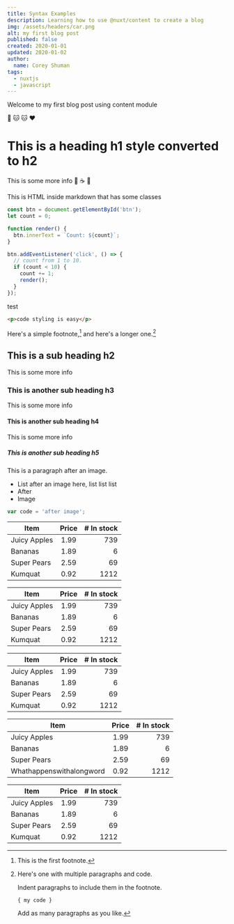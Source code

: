 ```yaml
---
title: Syntax Examples
description: Learning how to use @nuxt/content to create a blog
img: /assets/headers/car.png
alt: my first blog post
published: false
created: 2020-01-01
updated: 2020-01-02
author: 
  name: Corey Shuman
tags: 
  - nuxtjs
  - javascript
---
```


Welcome to my first blog post using content module

:dog: :cat: :cat: :heart:

# This is a heading h1 style converted to h2

This is some more info :beer: :coffee: :tada:

<div class="bg-purple text-steel p-4 mb-4">
  This is HTML inside markdown that has some classes
</div>

<info-box>
  <template #info-box>
    This is a vue component inside markdown using slots
  </template>
</info-box>

```js {1,3-5}[nuxt.config.js]
const btn = document.getElementById('btn');
let count = 0;

function render() {
  btn.innerText = `Count: ${count}`;
}

btn.addEventListener('click', () => {
  // count from 1 to 10.
  if (count < 10) {
    count += 1;
    render();
  }
});
```

test

```html
<p>code styling is easy</p>
```

Here's a simple footnote,[^1] and here's a longer one.[^bignote]

## This is a sub heading h2

This is some more info

### This is another sub heading h3

This is some more info

#### This is another sub heading h4

This is some more info

##### This is another sub heading h5

<ProgressiveImage
  src="/assets/headers/car.png"
  alt="a car in a desert"
  blur="2px"
  loading-blur="2px"
  size="small"
  fit="fill">
</ProgressiveImage>

This is a paragraph after an image.

<position justify="center">

<ProgressiveImage
  src="/assets/headers/car.png"
  alt="a car in a desert"
  width="250px"
  height="100%"
  blur="2px"
  loading-blur="1px"
  radius="10px 10px 0px 0px"
  size="small"
  fit="fill">
</ProgressiveImage>

<ProgressiveImage
  src="/assets/headers/car.png"
  alt="a car in a desert"
  width="250px"
  height="100%"
  blur="2px"
  loading-blur="2px"
  radius="10px"
  size="small"
  fit="fill">
</ProgressiveImage>

</position>

- List after an image here, list list list
- After
- Image

<ProgressiveImage
  src="/assets/headers/car.png"
  alt="a car in a desert"
  blur="2px"
  loading-blur="2px"
  size="small"
  fit="fill">
</ProgressiveImage>

```js
var code = 'after image';
```

<TableStyle>

| Item         | Price | # In stock |
| ------------ | :---: | ---------: |
| Juicy Apples | 1.99  |        739 |
| Bananas      | 1.89  |          6 |
| Super Pears  | 2.59  |         69 |
| Kumquat      | 0.92  |       1212 |

</TableStyle>

<position justify="center">

<TableStyle color="red" caption="Centered Table">

| Item         | Price | # In stock |
| ------------ | :---: | ---------: |
| Juicy Apples | 1.99  |        739 |
| Bananas      | 1.89  |          6 |
| Super Pears  | 2.59  |         69 |
| Kumquat      | 0.92  |       1212 |

</TableStyle>

</position>

<TableStyle color="lavender" caption="Fixed Widths Table" :column-widths="['w-2/4', 'w-1/4', 'w-1/4']">

| Item         | Price | # In stock |
| ------------ | :---: | ---------: |
| Juicy Apples | 1.99  |        739 |
| Bananas      | 1.89  |          6 |
| Super Pears  | 2.59  |         69 |
| Kumquat      | 0.92  |       1212 |

</TableStyle>

<TableStyle color="ocean" width='100px' caption="Small Table">

| Item                     | Price | # In stock |
| ------------------------ | :---: | ---------: |
| Juicy Apples             | 1.99  |        739 |
| Bananas                  | 1.89  |          6 |
| Super Pears              | 2.59  |         69 |
| Whathappenswithalongword | 0.92  |       1212 |

</TableStyle>

<TableStyle color="silver" caption="No Alternating" :alternating="false">

| Item         | Price | # In stock |
| ------------ | :---: | ---------: |
| Juicy Apples | 1.99  |        739 |
| Bananas      | 1.89  |          6 |
| Super Pears  | 2.59  |         69 |
| Kumquat      | 0.92  |       1212 |

</TableStyle>

[^1]: This is the first footnote.
[^bignote]: Here's one with multiple paragraphs and code.

    Indent paragraphs to include them in the footnote.

    `{ my code }`

    Add as many paragraphs as you like.
